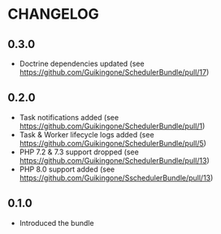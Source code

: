 CHANGELOG
=========

0.3.0
-----

* Doctrine dependencies updated (see https://github.com/Guikingone/SchedulerBundle/pull/17)

0.2.0
-----

* Task notifications added (see https://github.com/Guikingone/SchedulerBundle/pull/1)
* Task & Worker lifecycle logs added (see https://github.com/Guikingone/SchedulerBundle/pull/5)
* PHP 7.2 & 7.3 support dropped (see https://github.com/Guikingone/SchedulerBundle/pull/13)
* PHP 8.0 support added (see https://github.com/Guikingone/SschedulerBundle/pull/13)

0.1.0
-----

 * Introduced the bundle
